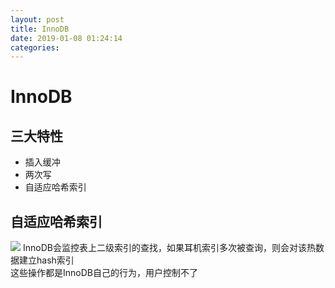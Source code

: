 ```yaml
--- 
layout: post 
title: InnoDB 
date: 2019-01-08 01:24:14 
categories:   
---
```

# InnoDB
## 三大特性
* 插入缓冲
* 两次写
* 自适应哈希索引

## 自适应哈希索引
![](https://cdn.jsdelivr.net/gh/nber1994/fu0k@master/uPic/20181102200713773_1016629773.png)
InnoDB会监控表上二级索引的查找，如果耳机索引多次被查询，则会对该热数据建立hash索引  
这些操作都是InnoDB自己的行为，用户控制不了
